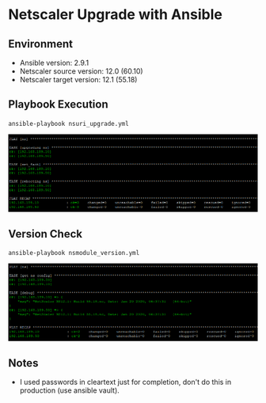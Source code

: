 # Netscaler Upgrade with Ansible

## Environment

* Ansible version: 2.9.1
* Netscaler source version: 12.0 (60.10)
* Netscaler target version: 12.1 (55.18)

## Playbook Execution
```
ansible-playbook nsuri_upgrade.yml
```
![alt text](<images/upgrade.PNG>)

## Version Check
```
ansible-playbook nsmodule_version.yml
```
![alt text](<images/version.PNG>)

## Notes

* I used passwords in cleartext just for completion, don't do this in production (use ansible vault).

